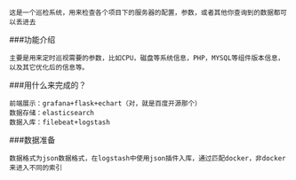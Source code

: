 ```
这是一个巡检系统，用来检查各个项目下的服务器的配置，参数，或者其他你查询到的数据都可以丢进去
```
###功能介绍
```
主要是用来定时巡视需要的参数，比如CPU，磁盘等系统信息，PHP，MYSQL等组件版本信息，以及其它优化后的信息等。
```
###用什么来完成的？
```
前端展示：grafana+flask+echart（对，就是百度开源那个）
数据存储：elasticsearch
数据入库：filebeat+logstash
```
###数据准备
```
数据格式为json数据格式，在logstash中使用json插件入库，通过匹配docker，非docker来进入不同的索引
```
